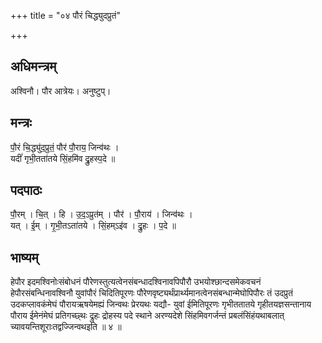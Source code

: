 +++
title = "०४ पौरं चिद्ध्युदप्रुतं"

+++
## अधिमन्त्रम्
अश्विनौ। पौर आत्रेयः। अनुष्टुप्।

## मन्त्रः
पौ॒रं चि॒द्ध्यु॑द॒प्रुतं॒ पौर॑ पौ॒राय॒ जिन्व॑थः ।  
यदीं॑ गृभी॒तता॑तये सिं॒हमि॑व द्रु॒हस्प॒दे ॥

## पदपाठः
पौ॒रम् । चि॒त् । हि । उ॒द॒ऽप्रुत॑म् । पौर॑ । पौ॒राय॑ । जिन्व॑थः ।  
यत् । ई॒म् । गृ॒भी॒तऽता॑तये । सिं॒हम्ऽइ॑व । द्रु॒हः । प॒दे ॥

## भाष्यम्
हेपौर इदमश्विनोःसंबोधनं पौरेणस्तुत्यत्वेनसंबन्धादश्विनावपिपौरौ उभयोश्छान्दसमेकवचनं हेपौरसंबन्धिनावश्विनौ युवांपौरं चिदितिपूरणः पौरेणवृष्ट्यर्थंप्रार्थ्यमानत्वेनसंबन्धान्मेघोपिपौरः तं उदप्रुतं उदकप्लावकंमेघं पौरायऋषयेमह्यं जिन्वथः प्रेरयथः यद्यौ- युवां ईमितिपूरणः गृभीततातये गृहीतयज्ञसन्तानाय पौराय ईमेनंमेघं प्रतिगच्छ्थः द्रुहः द्रोहस्य पदे स्थाने अरण्यदेशे सिंहमिवगर्जन्तं प्रबलंसिंहंयथाबलात् च्यावयन्तिशूराःतद्वज्जिन्वथइति ॥ ४ ॥